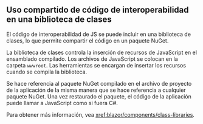 ## <a name="share-interop-code-in-a-class-library"></a>Uso compartido de código de interoperabilidad en una biblioteca de clases

El código de interoperabilidad de JS se puede incluir en una biblioteca de clases, lo que permite compartir el código en un paquete NuGet.

La biblioteca de clases controla la inserción de recursos de JavaScript en el ensamblado compilado. Los archivos de JavaScript se colocan en la carpeta `wwwroot`. Las herramientas se encargan de insertar los recursos cuando se compila la biblioteca.

Se hace referencia al paquete NuGet compilado en el archivo de proyecto de la aplicación de la misma manera que se hace referencia a cualquier paquete NuGet. Una vez restaurado el paquete, el código de la aplicación puede llamar a JavaScript como si fuera C#.

Para obtener más información, vea <xref:blazor/components/class-libraries>.
